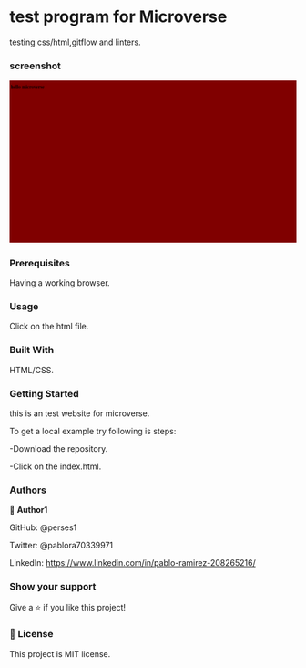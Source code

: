 # test program for Microverse
testing css/html,gitflow and linters.

### screenshot

![Alt text](app_screenshot.png)


### Prerequisites

Having a working browser.

### Usage

Click on the html file.

### Built With

HTML/CSS.

### Getting Started

this is an test website for microverse.

To get a local example try following is steps:

-Download the repository.

-Click on the index.html.

### Authors

👤 **Author1**

GitHub: @perses1

Twitter: @pablora70339971

LinkedIn: https://www.linkedin.com/in/pablo-ramirez-208265216/

### Show your support

Give a ⭐️ if you like this project!

### 📝 License
This project is MIT license.

